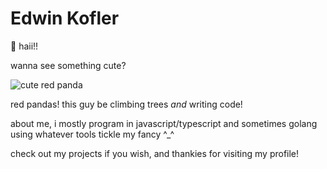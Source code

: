 # Edwin Kofler

👋 haii!!

wanna see something cute?

![cute red panda](https://raw.githubusercontent.com/eankeen/panda-land/master/panda.jpg)

red pandas! this guy be climbing trees _and_ writing code!

about me, i mostly program in javascript/typescript and sometimes golang using whatever tools tickle my fancy ^_^

check out my projects if you wish, and thankies for visiting my profile!
